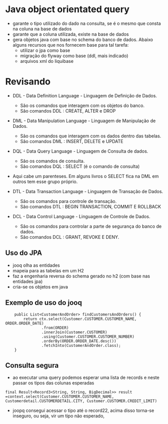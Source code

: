 # Java object orientated query
- garante o tipo utilizado do dado na consulta, se é o mesmo que consta na coluna na base de dados
- garante que a coluna utilizada, existe na base de dados
- gera objetos java com base no schema do banco de dados. Abaixo alguns recursos que nos fornecem base para tal tarefa:
  - utilizar o jpa como base
  - migração do flyway como base (ddl, mais indicado)
  - arquivos xml do liquibase
  
# Revisando
- DDL - Data Definition Language - Linguagem de Definição de Dados.
  - São os comandos que interagem com os objetos do banco.
  - São comandos DDL : CREATE, ALTER e DROP

- DML - Data Manipulation Language - Linguagem de Manipulação de Dados.
  - São os comandos que interagem com os dados dentro das tabelas.
  - São comandos DML : INSERT, DELETE e UPDATE

- DQL - Data Query Language - Linguagem de Consulta de dados.
  - São os comandos de consulta.
  - São comandos DQL : SELECT (é o comando de consulta)
  
- Aqui cabe um parenteses. Em alguns livros o SELECT fica na DML em outros tem esse grupo próprio.
- DTL - Data Transaction Language - Linguagem de Transação de Dados.
  - São os comandos para controle de transação.
  - São comandos DTL : BEGIN TRANSACTION, COMMIT E ROLLBACK

- DCL - Data Control Language - Linguagem de Controle de Dados.
  - São os comandos para controlar a parte de segurança do banco de dados.
  - São comandos DCL : GRANT, REVOKE E DENY.

## Uso do JPA
- jooq olha as entidades
- mapeia para as tabelas em um H2
- faz a engenharia reversa do schema gerado no h2 (com base nas entidades jpa)
- cria-se os objetos em java

## Exemplo de uso do jooq
```
    public List<CustomerAndOrder> findCustomersAndOrders() {
        return ctx.select(Customer.CUSTOMER.CUSTOMER_NAME, ORDER.ORDER_DATE)
                .from(ORDER)
                .innerJoin(Customer.CUSTOMER)
                .using(Customer.CUSTOMER.CUSTOMER_NUMBER)
                .orderBy(ORDER.ORDER_DATE.desc())
                .fetchInto(CustomerAndOrder.class);
    }
```

## Consulta segura
- ao executar uma query podemos esperar uma lista de records e neste passar os tipos das colunas esperadas
```
final Result<Record3<String, String, BigDecimal>> result =context.select(Customer.CUSTOMER.CUSTOMER_NAME, Customerdetail.CUSTOMERDETAIL.CITY, Customer.CUSTOMER.CREDIT_LIMIT)
```
- joopq consegui acessar o tipo até o record22, acima disso torna-se inseguro, ou seja, vir um tipo não esperado,
